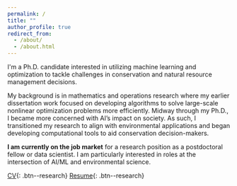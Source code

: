 ```yaml
---
permalink: /
title: ""
author_profile: true
redirect_from: 
  - /about/
  - /about.html
---
```




I'm a Ph.D. candidate interested in utilizing machine learning and optimization to tackle challenges in conservation and natural resource management decisions. 

My background is in mathematics and operations research where my earlier dissertation work focused on developing algorithms to solve large-scale nonlinear optimization problems more efficiently.
Midway through my Ph.D., I became more concerned with AI’s impact on society. As such, I transitioned my research to align with environmental applications and began developing computational tools to aid conservation decision-makers. 



**I am currently on the job market** for a research position as a postdoctoral fellow or data scientist. I am particularly interested in roles at the intersection of AI/ML and environmental science. 




<a href="/files/ckbuhler_cv.pdf" target="_blank">CV</a>{: .btn--research}
<a href="/files/ckbuhler_resume.pdf" target="_blank">Resume</a>{: .btn--research}

